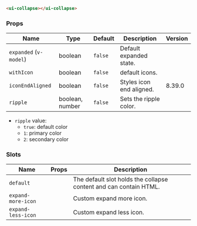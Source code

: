 ```html
<ui-collapse></ui-collapse>
```

### Props

| Name                   | Type            | Default | Description              | Version |
| ---------------------- | --------------- | ------- | ------------------------ | ------- |
| `expanded` (`v-model`) | boolean         | `false` | Default expanded state.  |         |
| `withIcon`             | boolean         | `false` | default icons.           |         |
| `iconEndAligned`       | boolean         | `false` | Styles icon end aligned. | 8.39.0  |
| `ripple`               | boolean, number | `false` | Sets the ripple color.   |         |

- `ripple` value:
  - `true`: default color
  - `1`: primary color
  - `2`: secondary color

### Slots

| Name               | Props | Description                                                       |
| ------------------ | ----- | ----------------------------------------------------------------- |
| `default`          |       | The default slot holds the collapse content and can contain HTML. |
| `expand-more-icon` |       | Custom expand more icon.                                          |
| `expand-less-icon` |       | Custom expand less icon.                                          |
